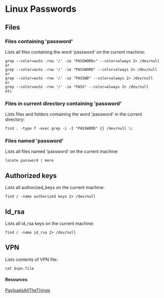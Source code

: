 # Linux Passwords

## Files

### Files containing 'password'

Lists all files containing the word 'password' on the current machine:

```
grep --color=auto -rnw '/' -ie "PASSWORD=" --color=always 2> /dev/null
or
grep --color=auto -rnw '/' -ie "PASSWORD" --color=always 2> /dev/null
or
grep --color=auto -rnw '/' -ie "PASSWD" --color=always 2> /dev/null
or
grep --color=auto -rnw '/' -ie "PASS" --color=always 2> /dev/null
etc
```

### Files in current directory containing 'password'

Lists files and folders containing the word 'password' in the current directory:

```
find . -type f -exec grep -i -I "PASSWORD" {} /dev/null \;
```

### Files named 'password'

Lists all files named 'password' on the current machine:

```
locate password | more
```

## Authorized keys

Lists all authorized\_keys on the current machine:

```
find / -name authorized keys 2> /dev/null
```

## Id\_rsa

Lists all id\_rsa keys on the current machine:

```
find / -name id_rsa 2> /dev/null
```

## VPN

Lists contents of VPN file:

```
cat $vpn.file
```

#### Resources

[PayloadsAllTheThings](https://github.com/swisskyrepo/PayloadsAllTheThings/blob/master/Methodology%20and%20Resources/Linux%20-%20Privilege%20Escalation.md#looting-for-passwords)

